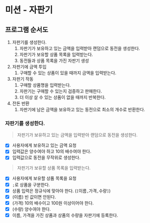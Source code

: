 # 미션 - 자판기

## 프로그램 순서도

1. 자판기를 생성한다.
    1. 자판기가 보유하고 있는 금액을 입력받아 랜덤으로 동전을 생성한다.
    2. 자판기가 보유할 상품 목록을 입력받는다.
    3. 동전들과 상품 목록을 가진 자판기 생성
2. 자판기에 금액 투입
    1. 구매할 수 있는 상품이 있을 때까지 금액을 입력받는다.
3. 자판기 작동
    1. 구매할 상품명을 입력받는다.
    2. 자판기는 구매할 수 있는지 검증하고 판매한다.
    3. 더 이상 살 수 있는 상품이 없을 때까지 반복한다.
4. 잔돈 반환
    1. 자판기에 남은 금액을 보유하고 있는 동전으로 최소의 개수로 반환한다.

### 자판기를 생성한다.
> 자판기가 보유하고 있는 금액을 입력받아 랜덤으로 동전을 생성한다.
- [x] 사용자에게 보유하고 있는 금액 요청
- [x] 입력값은 양수여야 하고 10의 배수여야 한다.
- [x] 입력값으로 동전을 무작위로 생성한다.

> 자판기가 보유할 상품 목록을 입력받는다.
- [x] 사용자에게 보유할 상품 목록을 요청
- [x] `;`로 상품을 구분한다.
- [x] 상품 입력은 정규식에 맞아야 한다. (`[`이름`,`가격`,`수량`]`)
- [x] (이름) 빈 값이면 안된다.
- [x] (가격) 10의 배수이고 100원 이상이어야 한다.
- [x] (수량) 양수여야 한다.
- [x] 이름, 가격을 가진 상품과 상품의 수량을 자판기에 등록한다.
